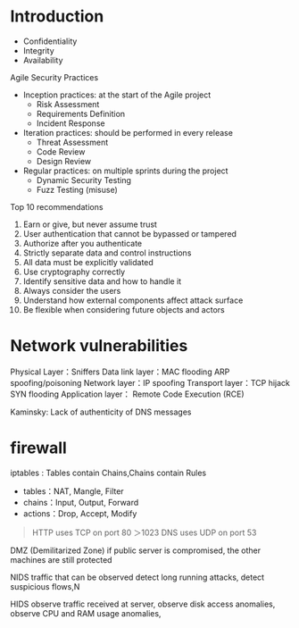 

# Introduction

* Confidentiality 
* Integrity 
* Availability


Agile Security Practices
* Inception practices: at the start of the Agile project
	* Risk Assessment
	* Requirements Definition
	* Incident Response 
* Iteration practices: should be performed in every release
	* Threat Assessment
	* Code Review
	* Design Review
* Regular practices: on multiple sprints during the project
	* Dynamic Security Testing
	* Fuzz Testing (misuse)


Top 10 recommendations 
1. Earn or give, but never assume trust 
2. User authentication that cannot be bypassed or tampered 
3. Authorize after you authenticate 
4. Strictly separate data and control instructions 
5. All data must be explicitly validated 
6. Use cryptography correctly 
7. Identify sensitive data and how to handle it 
8. Always consider the users 
9. Understand how external components affect attack surface 
10. Be flexible when considering future objects and actors






# Network vulnerabilities

Physical Layer：Sniffers
Data link layer：MAC flooding  ARP spoofing/poisoning
Network layer：IP spoofing
Transport layer：TCP hijack  SYN flooding
Application layer： Remote Code Execution (RCE)


Kaminsky: Lack of authenticity of DNS messages



# firewall

iptables : Tables contain Chains,Chains contain Rules
* tables：NAT, Mangle, Filter
* chains：Input, Output, Forward
* actions：Drop, Accept, Modify



> HTTP uses TCP on port 80
> ＞1023
> DNS uses UDP on port 53






DMZ (Demilitarized Zone) 
if public server is compromised, the other machines are still protected

NIDS
traffic that can be observed
detect long running attacks, detect suspicious flows,N

HIDS
observe traffic received at server, observe disk access anomalies, observe CPU and RAM usage anomalies,
